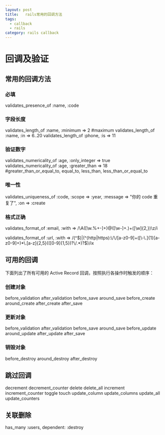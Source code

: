 ```yaml
---
layout: post
title:   rails常用的回调方法
tags:
  - callback
  - rails
category: rails callback
---
```

# 回调及验证

## 常用的回调方法

### 必填
validates_presence_of :name, :code

### 字段长度
validates_length_of :name, :minimum => 2 #maximum
validates_length_of :name, :in => 6..20
validates_length_of :phone, :is => 11

### 验证数字
validates_numericality_of :age, :only_integer => true
validates_numericality_of :age, :greater_than => 18 #greater_than_or_equal_to, equal_to, less_than, less_than_or_equal_to

### 唯一性
validates_uniqueness_of :code, :scope => :year, :message => "你的 code 重复了", :on => :create

### 格式正确

validates_format_of :email, :with => /\A([\w\.%\+\-]+)@([\w\-]+\.)+([\w]{2,})\z/i

validates_format_of :url, :with =>  /(^$)|(^(http|https):\/\/[a-z0-9]+([\-\.]{1}[a-z0-9]+)*\.[a-z]{2,5}(([0-9]{1,5})?\/.*)?$)/ix

## 可用的回调
下面列出了所有可用的 Active Record 回调，按照执行各操作时触发的顺序：

### 创建对象
before_validation
after_validation
before_save
around_save
before_create
around_create
after_create
after_save

### 更新对象
before_validation
after_validation
before_save
around_save
before_update
around_update
after_update
after_save

### 销毁对象
before_destroy
around_destroy
after_destroy

## 跳过回调

decrement
decrement_counter
delete
delete_all
increment
increment_counter
toggle
touch
update_column
update_columns
update_all
update_counters


## 关联删除
  has_many :users, dependent: :destroy